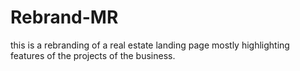 # Rebrand-MR
this is a rebranding of a real estate landing page mostly highlighting features of the projects of the business.
